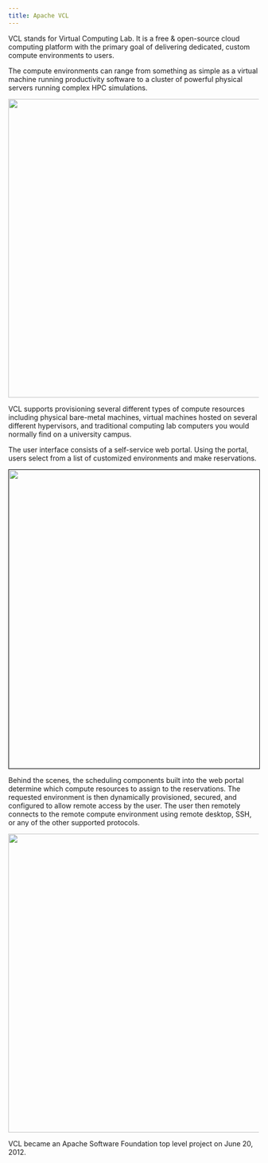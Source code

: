 ```yaml
---
title: Apache VCL
---
```


VCL stands for Virtual Computing Lab.  It is a free & open-source cloud computing platform with the primary goal of delivering dedicated, custom compute environments to users.

The compute environments can range from something as simple as a virtual machine running productivity software to a cluster of powerful physical servers running complex HPC simulations.

<img src="img/remote-access.png" width="600" border="0">

VCL supports provisioning several different types of compute resources including physical bare-metal machines, virtual machines hosted on several different hypervisors, and traditional computing lab computers you would normally find on a university campus.

The user interface consists of a self-service web portal.  Using the portal, users select from a list of customized environments and make reservations.

<img src="img/ss-select-environment.png" width="600" border="1">

Behind the scenes, the scheduling components built into the web portal determine which compute resources to assign to the reservations.  The requested environment is then dynamically provisioned, secured, and configured to allow remote access by the user.  The user then remotely connects to the remote compute environment using remote desktop, SSH, or any of the other supported protocols.

<img src="img/remote-connection.png" width="600" border="0">

VCL became an Apache Software Foundation top level project on June 20, 2012.